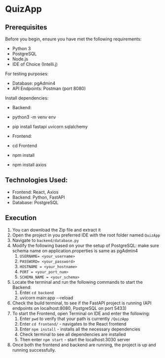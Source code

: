 # QuizApp

## Prerequisites

Before you begin, ensure you have met the following requirements:

- Python 3
- PostgreSQL
- Node.js
- IDE of Choice (Intelli.j)

For testing purposes:

- Database: pgAdmin4
- API Endpoints: Postman (port 8080)

Install dependencies:

- Backend:
-   python3 -m venv env
-   pip install fastapi uvicorn sqlalchemy

- Frontend:
-   cd Frontend
-   npm install
-   npm install axios

## Technologies Used:

- Frontend: React, Axios
- Backend: Python, FastAPI
- Database: PostgreSQL

## Execution

1. You can download the Zip file and extract it
2. Open the project in you preferred IDE with the root folder named `QuizApp`
3. Navigate to `backend/database.py`
4. Modify the following based on your the setup of PostgreSQL: make sure schema name on application.properties is same as pgAdmin4
   1. `USERNAME= <your_username>`
   2. `PASSWORD= <your_password>`
   3. `HOSTNAME = <your_hostname>`
   4. `PORT = <your_port_num>`
   5. `SCHEMA_NAME = <your_schema>`
6. Locate the terminal and run the following commands to start the Backend:
   1. Enter `cd backend`
   2. uvicorn main:app --reload
8. Check the build terminal, to see if the FastAPI project is running (API endpoints on localhost:8080, PostgreSQL on port 5433)
9. To start the Frontend, open Terminal on IDE and enter the following:
   1. Enter `pwd` to verify that your path is currently `/QuizApp`
   2. Enter `cd frontend/` - navigates to the React frontend
   3. Enter `npm install` - installs all the necessary dependencies
   4. Check terminal to see all dependencies are installed
   5. Then enter `npm start` - start the localhost:3030 server
10. Once both the frontend and backend are running, the project is up and running successfully.

